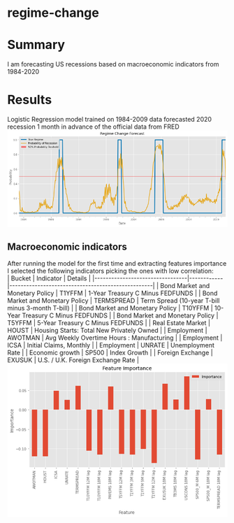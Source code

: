 # regime-change
# Summary
I am forecasting US recessions based on macroeconomic indicators from 1984-2020
# Results
Logistic Regression model trained on 1984-2009 data forecasted 2020 recession 1 month in advance of the official data from FRED
<br>
![image info](./regime_change.png)
<br>
## Macroeconomic indicators
After running the model for the first time and extracting features importance I selected the following indicators picking the ones with low correlation:
<br>
| Bucket                          | Indicator  | Details                                           |
|---------------------------------|------------|---------------------------------------------------|
| Bond Market and Monetary Policy | T1YFFM     | 1-Year Treasury C Minus FEDFUNDS                  |
| Bond Market and Monetary Policy | TERMSPREAD | Term Spread (10-year T-bill minus 3-month T-bill) |
| Bond Market and Monetary Policy | T10YFFM    | 10-Year Treasury C Minus FEDFUNDS                 |
| Bond Market and Monetary Policy | T5YFFM     | 5-Year Treasury C Minus FEDFUNDS                  |
| Real Estate Market              | HOUST      | Housing Starts: Total New Privately Owned         |
| Employment                      | AWOTMAN    | Avg Weekly Overtime Hours : Manufacturing         |
| Employment                      | ICSA       | Initial Claims, Monthly                           |
| Employment                      | UNRATE     | Unemployment Rate                                 |
| Economic growth                 | SP500      | Index Growth                                      |
| Foreign Exchange                | EXUSUK     | U.S. / U.K. Foreign Exchange Rate                 |
<br>
![image info](./feat_imp.png)
